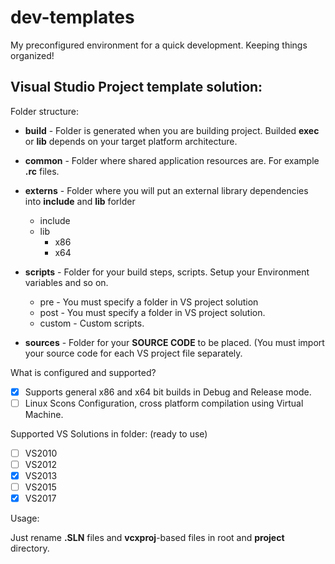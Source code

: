 # dev-templates
My preconfigured environment for a quick development. Keeping things organized!

## Visual Studio Project template solution:

Folder structure:
 * **build** - Folder is generated when you are building project. Builded **exec** or **lib** depends on your target platform architecture.
 * **common** - Folder where shared application resources are. For example **.rc** files.
 * **externs** - Folder where you will put an external library dependencies into **include** and **lib** forlder
    * include
    * lib
      * x86
      * x64
 * **scripts** - Folder for your build steps, scripts. Setup your Environment variables and so on.
    * pre - You must specify a folder in VS project solution
    * post - You must specify a folder in VS project solution.
    * custom - Custom scripts.
    
 * **sources** - Folder for your **SOURCE CODE** to be placed. (You must import your source code for each VS project file separately.

What is configured and supported?
* [x] Supports general x86 and x64 bit builds in Debug and Release mode.
* [ ] Linux Scons Configuration, cross platform compilation using Virtual Machine.

Supported VS Solutions in folder: (ready to use)
 * [ ] VS2010
 * [ ] VS2012
 * [x] VS2013
 * [ ] VS2015 
 * [x] VS2017

Usage:

Just rename **.SLN** files and **vcxproj**-based files in root and **project** directory.
